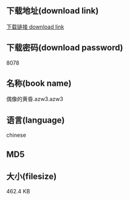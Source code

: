 ## 下载地址(download link)
[下载链接 download link](https://voluble-croquembouche-d321dc.netlify.app/?s=%E5%81%B6%E5%83%8F%E7%9A%84%E9%BB%84%E6%98%8F.azw3)

## 下载密码(download password)
8078

## 名称(book name)
偶像的黄昏.azw3.azw3

## 语言(language)
chinese

## MD5


## 大小(filesize)
462.4 KB
